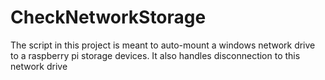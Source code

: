# CheckNetworkStorage
The script in this project is meant to auto-mount a windows network drive to a raspberry pi storage devices. It also handles disconnection to this network drive
